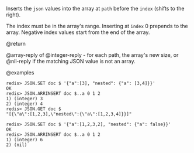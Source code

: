 Inserts the `json` values into the array at `path` before the `index` (shifts to the right).

The index must be in the array's range. Inserting at `index` 0 prepends to the array. Negative index values start from the end of the array.

@return

@array-reply of @integer-reply - for each path, the array's new size, or @nil-reply if the matching JSON value is not an array.

@examples

```
redis> JSON.SET doc $ '{"a":[3], "nested": {"a": [3,4]}}'
OK
redis> JSON.ARRINSERT doc $..a 0 1 2
1) (integer) 3
2) (integer) 4
redis> JSON.GET doc $
"[{\"a\":[1,2,3],\"nested\":{\"a\":[1,2,3,4]}}]"
```

```
redis> JSON.SET doc $ '{"a":[1,2,3,2], "nested": {"a": false}}'
OK
redis> JSON.ARRINSERT doc $..a 0 1 2
1) (integer) 6
2) (nil)
```

